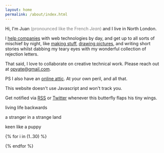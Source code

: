 ```yaml
---
layout: home
permalink: /about/index.html
---
```


Hi, I'm Juan <span style="color: gray;">(pronounced like the French *Jean*)</span> and I live in North London.

I [help companies](https://uys.io/cv/) with web technologies by day, and get up to all sorts of mischief by night, like [making stuff](https://uys.io/portfolio/), [drawing pictures](/doodles/), and writing short stories whilst dabbing my teary eyes with my wonderful collection of rejection letters.

That said, I love to collaborate on creative technical work. Please reach out at [opyate@gmail.com](mailto:opyate@gmail.com?subject=collaboration).

PS I also have an [online attic](https://opyate.com/). At your own peril, and all that.

<span class="highlight">This website doesn't use Javascript and won't track you.</span>

Get notified via [RSS](/feed.xml) or [Twitter](https://twitter.com/opyate) whenever this butterfly flaps his tiny wings.

<div class="boxes">

<div class="box box2">

living life backwards

a stranger in a strange land

keen like a puppy

</div>

{% for i in (1..30) %}

<div class="box"></div>

{% endfor %}


</div>

